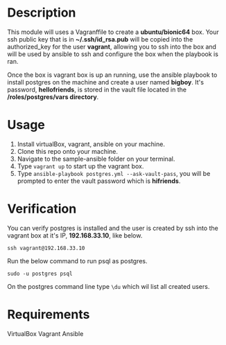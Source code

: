 Description
=================

This module will uses a Vagranffile to create a **ubuntu/bionic64** box. Your ssh public key that is in **~/.ssh/id_rsa.pub** will be copied into the authorized_key for the user **vagrant**, allowing you to ssh into the box and will be used by ansible to ssh and configure the box when the playbook is ran.

Once the box is vagrant box is up an running, use the ansible playbook to install postgres on the machine and create a user named **bigboy**. It's password, **hellofriends**, is stored in the vault file located in the **/roles/postgres/vars directory**.

Usage
=================

1. Install virtualBox, vagrant, ansible on your machine.
2. Clone this repo onto your machine.
3. Navigate to the sample-ansible folder on your terminal.
4. Type `vagrant up` to start up the vagrant box.
5. Type `ansible-playbook postgres.yml --ask-vault-pass`, you will be prompted to enter the vault password which is **hifriends**.

Verification
=================

You can verify postgres is installed and the user is created by ssh into the vagrant box at it's IP, **192.168.33.10**, like below.

`ssh vagrant@192.168.33.10`

Run the below command to run psql as postgres.

`sudo -u postgres psql`

On the postgres command line type `\du` which wil list all created users.

Requirements
=================

VirtualBox
Vagrant
Ansible